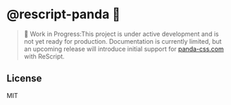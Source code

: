 # @rescript-panda 🐼
> 📣 Work in Progress:This project is under active development and is not yet ready for production. Documentation is currently limited, but an upcoming release will introduce initial support for [panda-css.com](https://panda-css.com) with ReScript.

## License
MIT
